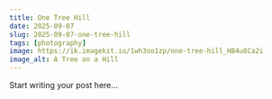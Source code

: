 ```yaml
---
title: One Tree Hill
date: 2025-09-07
slug: 2025-09-07-one-tree-hill
tags: [photography]
image: https://ik.imagekit.io/1wh3oo1zp/one-tree-hill_HB4u8Ca2i
image_alt: A Tree on a Hill
---
```


Start writing your post here...
